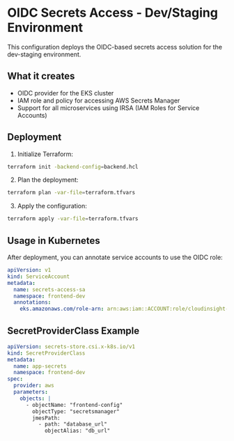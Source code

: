 # OIDC Secrets Access - Dev/Staging Environment

This configuration deploys the OIDC-based secrets access solution for the dev-staging environment.

## What it creates

- OIDC provider for the EKS cluster
- IAM role and policy for accessing AWS Secrets Manager
- Support for all microservices using IRSA (IAM Roles for Service Accounts)

## Deployment

1. Initialize Terraform:

```bash
terraform init -backend-config=backend.hcl
```

2. Plan the deployment:

```bash
terraform plan -var-file=terraform.tfvars
```

3. Apply the configuration:

```bash
terraform apply -var-file=terraform.tfvars
```

## Usage in Kubernetes

After deployment, you can annotate service accounts to use the OIDC role:

```yaml
apiVersion: v1
kind: ServiceAccount
metadata:
  name: secrets-access-sa
  namespace: frontend-dev
  annotations:
    eks.amazonaws.com/role-arn: arn:aws:iam::ACCOUNT:role/cloudinsight-dev-staging-oidc-secrets-access
```

## SecretProviderClass Example

```yaml
apiVersion: secrets-store.csi.x-k8s.io/v1
kind: SecretProviderClass
metadata:
  name: app-secrets
  namespace: frontend-dev
spec:
  provider: aws
  parameters:
    objects: |
      - objectName: "frontend-config"
        objectType: "secretsmanager"
        jmesPath:
          - path: "database_url"
            objectAlias: "db_url"
```
